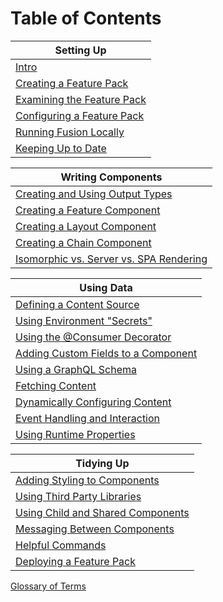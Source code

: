 # Table of Contents

| Setting Up |
|---|
| [Intro](./intro.md) |
| [Creating a Feature Pack](./creating-feature-pack.md) |
| [Examining the Feature Pack](./examining-feature-pack.md) |
| [Configuring a Feature Pack](./configuring-feature-pack.md) |
| [Running Fusion Locally](./running-fusion-locally.md) |
| [Keeping Up to Date](./keeping-up-to-date.md) |

| Writing Components |
|---|
| [Creating and Using Output Types](./creating-using-output-types.md) |
| [Creating a Feature Component](./creating-feature-component.md) |
| [Creating a Layout Component](./creating-layout-component.md) |
| [Creating a Chain Component](./creating-chain-component.md) |
| [Isomorphic vs. Server vs. SPA Rendering](./isomorphic-server-spa-rendering.md)

| Using Data |
|---|
| [Defining a Content Source](./defining-content-source.md) |
| [Using Environment "Secrets"](./using-environment-secrets.md) |
| [Using the @Consumer Decorator](./using-consumer-decorator.md) |
| [Adding Custom Fields to a Component](./adding-custom-fields.md) |
| [Using a GraphQL Schema](./using-graphql-schema.md) |
| [Fetching Content](./fetching-content.md) |
| [Dynamically Configuring Content](./dynamically-configuring-content.md) |
| [Event Handling and Interaction](./event-handling-interaction.md) |
| [Using Runtime Properties](./using-runtime-properties.md) |

| Tidying Up |
|---|
| [Adding Styling to Components](./adding-styling.md) |
| [Using Third Party Libraries](./using-third-party-libraries.md) |
| [Using Child and Shared Components](./using-child-shared-components.md) |
| [Messaging Between Components](./messaging-between-components.md) |
| [Helpful Commands](./helpful-commands.md) |
| [Deploying a Feature Pack](./deploying-feature-pack.md) |

[Glossary of Terms](./glossary.md)
